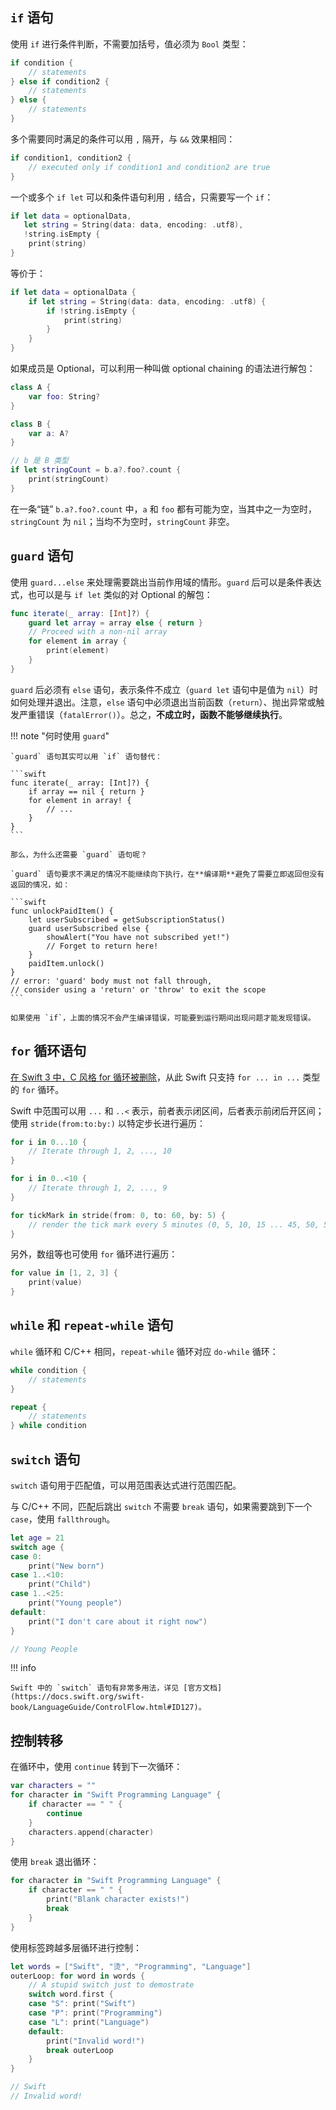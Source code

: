 ## `if` 语句

使用 `if` 进行条件判断，不需要加括号，值必须为 `Bool` 类型：

```swift
if condition {
    // statements
} else if condition2 {
    // statements
} else {
    // statements
}
```

多个需要同时满足的条件可以用 `,` 隔开，与 `&&` 效果相同：

```swift
if condition1, condition2 {
    // executed only if condition1 and condition2 are true
}
```

一个或多个 `if let` 可以和条件语句利用 `,` 结合，只需要写一个 `if`：

```swift
if let data = optionalData,
   let string = String(data: data, encoding: .utf8),
   !string.isEmpty {
    print(string)
}
```

等价于：

```swift
if let data = optionalData {
    if let string = String(data: data, encoding: .utf8) {
        if !string.isEmpty {
            print(string)
        }
    }
}
```

如果成员是 Optional，可以利用一种叫做 optional chaining 的语法进行解包：

```swift
class A {
    var foo: String?
}

class B {
    var a: A?
}

// b 是 B 类型
if let stringCount = b.a?.foo?.count {
    print(stringCount)
}
```

在一条“链” `b.a?.foo?.count` 中，`a` 和 `foo` 都有可能为空，当其中之一为空时，`stringCount` 为 `nil`；当均不为空时，`stringCount` 非空。

## `guard` 语句

使用 `guard...else` 来处理需要跳出当前作用域的情形。`guard` 后可以是条件表达式，也可以是与 `if let` 类似的对 Optional 的解包：

```swift
func iterate(_ array: [Int]?) {
    guard let array = array else { return }
    // Proceed with a non-nil array
    for element in array {
        print(element)
    }
}
```

`guard` 后必须有 `else` 语句，表示条件不成立（`guard let` 语句中是值为 `nil`）时如何处理并退出。注意，`else` 语句中必须退出当前函数（`return`）、抛出异常或触发严重错误（`fatalError()`）。总之，**不成立时，函数不能够继续执行**。

!!! note "何时使用 `guard`"

    `guard` 语句其实可以用 `if` 语句替代：

    ```swift
    func iterate(_ array: [Int]?) {
        if array == nil { return }
        for element in array! {
            // ...
        }
    }
    ```

    那么，为什么还需要 `guard` 语句呢？
    
    `guard` 语句要求不满足的情况不能继续向下执行，在**编译期**避免了需要立即返回但没有返回的情况，如：

    ```swift
    func unlockPaidItem() {
        let userSubscribed = getSubscriptionStatus()
        guard userSubscribed else {
            showAlert("You have not subscribed yet!")
            // Forget to return here!
        }
        paidItem.unlock()
    }
    // error: 'guard' body must not fall through,
    // consider using a 'return' or 'throw' to exit the scope
    ```

    如果使用 `if`，上面的情况不会产生编译错误，可能要到运行期间出现问题才能发现错误。

## `for` 循环语句

[在 Swift 3 中，C 风格 for 循环被删除](https://github.com/apple/swift-evolution/blob/main/proposals/0007-remove-c-style-for-loops.md)，从此 Swift 只支持 `for ... in ...` 类型的 `for` 循环。

Swift 中范围可以用 `...` 和 `..<` 表示，前者表示闭区间，后者表示前闭后开区间；使用 `stride(from:to:by:)` 以特定步长进行遍历：

```swift
for i in 0...10 {
    // Iterate through 1, 2, ..., 10
}

for i in 0..<10 {
    // Iterate through 1, 2, ..., 9
}

for tickMark in stride(from: 0, to: 60, by: 5) {
    // render the tick mark every 5 minutes (0, 5, 10, 15 ... 45, 50, 55)
}
```

另外，数组等也可使用 `for` 循环进行遍历：

```swift
for value in [1, 2, 3] {
    print(value)
}
```

## `while` 和 `repeat-while` 语句

`while` 循环和 C/C++ 相同，`repeat-while` 循环对应 `do-while` 循环：

```swift
while condition {
    // statements
}

repeat {
    // statements
} while condition
```

## `switch` 语句

`switch` 语句用于匹配值，可以用范围表达式进行范围匹配。

与 C/C++ 不同，匹配后跳出 `switch` 不需要 `break` 语句，如果需要跳到下一个 `case`，使用 `fallthrough`。

```swift
let age = 21
switch age {
case 0:
    print("New born")
case 1..<10:
    print("Child")
case 1..<25:
    print("Young people")
default:
    print("I don't care about it right now")
}

// Young People
```

!!! info

    Swift 中的 `switch` 语句有非常多用法，详见 [官方文档](https://docs.swift.org/swift-book/LanguageGuide/ControlFlow.html#ID127)。

## 控制转移

在循环中，使用 `continue` 转到下一次循环：

```swift
var characters = ""
for character in "Swift Programming Language" {
    if character == " " {
        continue
    }
    characters.append(character)
}
```

使用 `break` 退出循环：

```swift
for character in "Swift Programming Language" {
    if character == " " {
        print("Blank character exists!")
        break
    }
}
```

使用标签跨越多层循环进行控制：

```swift
let words = ["Swift", "烫", "Programming", "Language"]
outerLoop: for word in words {
    // A stupid switch just to demostrate
    switch word.first {
    case "S": print("Swift")
    case "P": print("Programming")
    case "L": print("Language")
    default:
        print("Invalid word!")
        break outerLoop
    }
}

// Swift
// Invalid word!
```

